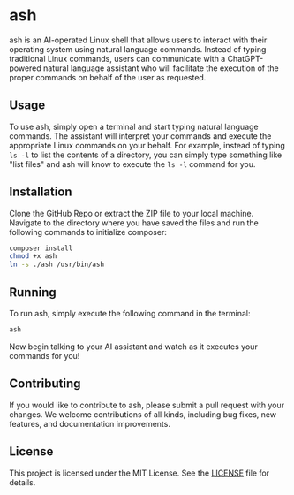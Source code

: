 # ash

ash is an AI-operated Linux shell that allows users to interact with their operating system using natural language commands. Instead of typing traditional Linux commands, users can communicate with a ChatGPT-powered natural language assistant who will facilitate the execution of the proper commands on behalf of the user as requested.

## Usage

To use ash, simply open a terminal and start typing natural language commands. The assistant will interpret your commands and execute the appropriate Linux commands on your behalf. For example, instead of typing `ls -l` to list the contents of a directory, you can simply type something like "list files" and ash will know to execute the `ls -l` command for you.

## Installation

Clone the GitHub Repo or extract the ZIP file to your local machine. Navigate to the directory where you have saved the files and run the following commands to initialize composer:

```bash
composer install
chmod +x ash
ln -s ./ash /usr/bin/ash
```
## Running

To run ash, simply execute the following command in the terminal:

```bash
ash
```
Now begin talking to your AI assistant and watch as it executes your commands for you!

## Contributing

If you would like to contribute to ash, please submit a pull request with your changes. We welcome contributions of all kinds, including bug fixes, new features, and documentation improvements.

## License

This project is licensed under the MIT License. See the [LICENSE](LICENSE) file for details.